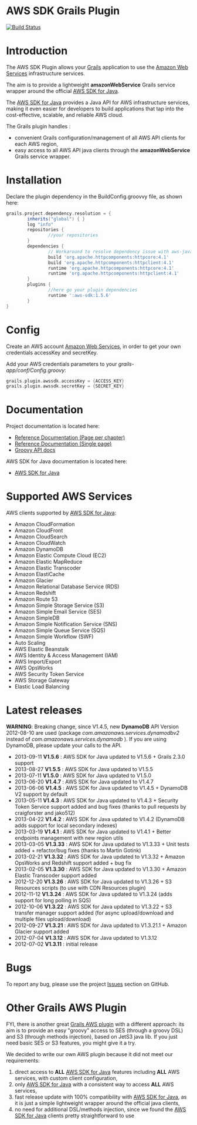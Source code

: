 AWS SDK Grails Plugin
=====================

[![Build Status](https://travis-ci.org/benorama/grails-aws-sdk.png)](https://travis-ci.org/benorama/grails-aws-sdk)

# Introduction

The AWS SDK Plugin allows your [Grails](http://grails.org) application to use the [Amazon Web Services](http://aws.amazon.com/) infrastructure services.

The aim is to provide a lightweight **amazonWebService** Grails service wrapper around the official [AWS SDK for Java](http://aws.amazon.com/sdkforjava/).

The [AWS SDK for Java](http://aws.amazon.com/sdkforjava/) provides a Java API for AWS infrastructure services, making it even easier for developers to build applications that tap into the cost-effective, scalable, and reliable AWS cloud.

The Grails plugin handles :

* convenient Grails configuration/management of all AWS API clients for each AWS region,
* easy access to all AWS API java clients through the **amazonWebService** Grails service wrapper.


# Installation

Declare the plugin dependency in the BuildConfig.groovvy file, as shown here:

```groovy
grails.project.dependency.resolution = {
		inherits("global") { }
		log "info"
		repositories {
				//your repositories
		}
		dependencies {
				// Workaround to resolve dependency issue with aws-java-sdk and http-builder (dependent on httpcore:4.0)
                build 'org.apache.httpcomponents:httpcore:4.1'
                build 'org.apache.httpcomponents:httpclient:4.1'
                runtime 'org.apache.httpcomponents:httpcore:4.1'
                runtime 'org.apache.httpcomponents:httpclient:4.1'
		}
		plugins {
				//here go your plugin dependencies
				runtime ':aws-sdk:1.5.6'
		}
}
```


# Config

Create an AWS account [Amazon Web Services](http://aws.amazon.com/), in order to get your own credentials accessKey and secretKey.

Add your AWS credentials parameters to your _grails-app/conf/Config.groovy_:

```groovy
grails.plugin.awssdk.accessKey = {ACCESS_KEY}
grails.plugin.awssdk.secretKey = {SECRET_KEY}
```

# Documentation

Project documentation is located here:

* [Reference Documentation (Page per chapter)](http://agorapulse.github.io/grails-aws-sdk/guide)
* [Reference Documentation (Single page)](http://agorapulse.github.io/grails-aws-sdk/guide/single.html)
* [Groovy API docs](http://agorapulse.github.io/grails-aws-sdk/gapi/)

AWS SDK for Java documentation is located here:

* [AWS SDK for Java](http://docs.amazonwebservices.com/AWSJavaSDK/latest/javadoc/index.html)

# Supported AWS Services

AWS clients supported by [AWS SDK for Java](http://aws.amazon.com/sdkforjava/):

* Amazon CloudFormation
* Amazon CloudFront
* Amazon CloudSearch
* Amazon CloudWatch
* Amazon DynamoDB
* Amazon Elastic Compute Cloud (EC2)
* Amazon Elastic MapReduce
* Amazon Elastic Transcoder
* Amazon ElastiCache
* Amazon Glacier
* Amazon Relational Database Service (RDS)
* Amazon Redshift
* Amazon Route 53
* Amazon Simple Storage Service (S3)
* Amazon Simple Email Service (SES)
* Amazon SimpleDB
* Amazon Simple Notification Service (SNS)
* Amazon Simple Queue Service (SQS)
* Amazon Simple Workflow (SWF)
* Auto Scaling
* AWS Elastic Beanstalk
* AWS Identity & Access Management (IAM)
* AWS Import/Export
* AWS OpsWorks
* AWS Security Token Service
* AWS Storage Gateway
* Elastic Load Balancing

# Latest releases

**WARNING**: Breaking change, since V1.4.5, new **DynamoDB** API Version 2012-08-10 are used (package *com.amazonaws.services.dynamodbv2* instead of *com.amazonaws.services.dynamodb* ).
If you are using DynamoDB, please update your calls to the API.

* 2013-09-11 **V1.5.6** : AWS SDK for Java updated to V1.5.6 + Grails 2.3.0 support
* 2013-08-27 **V1.5.5** : AWS SDK for Java updated to V1.5.5
* 2013-07-11 **V1.5.0** : AWS SDK for Java updated to V1.5.0
* 2013-06-20 **V1.4.7** : AWS SDK for Java updated to V1.4.7
* 2013-06-06 **V1.4.5** : AWS SDK for Java updated to V1.4.5 + DynamoDB V2 support by default
* 2013-05-11 **V1.4.3** : AWS SDK for Java updated to V1.4.3 + Security Token Service support added and bug fixes (thanks to pull requests by craigforster and jako512)
* 2013-04-22 **V1.4.2** : AWS SDK for Java updated to V1.4.2 (DynamoDB adds support for local secondary indexes)
* 2013-03-19 **V1.4.1** : AWS SDK for Java updated to V1.4.1 + Better endpoints management with new region utils
* 2013-03-05 **V1.3.33** : AWS SDK for Java updated to V1.3.33 + Unit tests added + refactor/bug fixes (thanks to Martin Gotink)
* 2013-02-21 **V1.3.32** : AWS SDK for Java updated to V1.3.32 + Amazon OpsWorks and Redshift support added + bug fix
* 2013-02-05 **V1.3.30** : AWS SDK for Java updated to V1.3.30 + Amazon Elastic Transcoder support added
* 2012-12-20 **V1.3.26** : AWS SDK for Java updated to V1.3.26 + S3 Resources scripts (to use with CDN Resources plugin)
* 2012-11-12 **V1.3.24** : AWS SDK for Java updated to V1.3.24 (adds support for long polling in SQS)
* 2012-10-06 **V1.3.22** : AWS SDK for Java updated to V1.3.22 + S3 transfer manager support added (for async upload/download and multiple files upload/download)
* 2012-09-27 **V1.3.21** : AWS SDK for Java updated to V1.3.21.1 + Amazon Glacier support added
* 2012-07-04 **V1.3.12** : AWS SDK for Java updated to V1.3.12
* 2012-07-02 **V1.3.11** : initial release

# Bugs

To report any bug, please use the project [Issues](http://github.com/agorapulse/grails-aws-sdk/issues) section on GitHub.


# Other Grails AWS Plugin

FYI, there is another great [Grails AWS plugin](http://grails.org/plugin/aws) with a different approach: its aim is to provide an easy "groovy" access to SES (through a groovy DSL) and S3 (through methods injection), based on JetS3 java lib. If you just need basic SES or S3 features, you might give it a try.

We decided to write our own AWS plugin because it did not meet our requirements:

1. direct access to **ALL** [AWS SDK for Java](http://aws.amazon.com/sdkforjava/) features including **ALL** AWS services, with custom client configuration,
2. only [AWS SDK for Java](http://aws.amazon.com/sdkforjava/) with a consistent way to access **ALL** AWS services,
3. fast release update with 100% compatibility with [AWS SDK for Java](http://aws.amazon.com/sdkforjava/), as it is just a simple lightweight wrapper around the official java clients,
4. no need for additional DSL/methods injection, since we found the [AWS SDK for Java](http://aws.amazon.com/sdkforjava/) clients pretty straightforward to use

